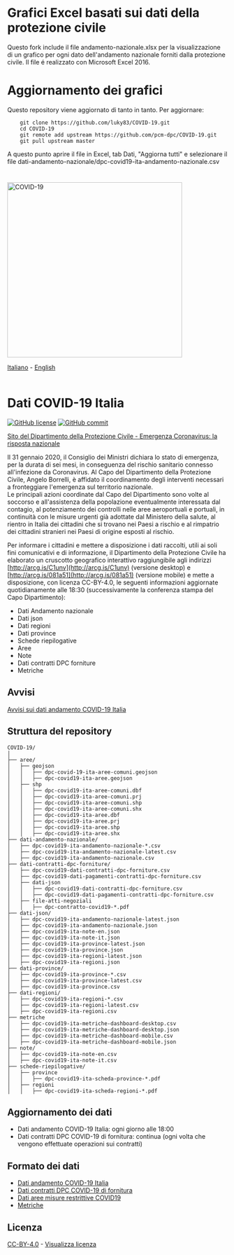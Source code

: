 # Grafici Excel basati sui dati della protezione civile
Questo fork include il file andamento-nazionale.xlsx per la visualizzazione di un grafico per ogni dato dell'andamento nazionale forniti dalla protezione civile.
Il file é realizzato con Microsoft Excel 2016.

# Aggiornamento dei grafici
Questo repository viene aggiornato di tanto in tanto. Per aggiornare:
```
    git clone https://github.com/luky83/COVID-19.git
    cd COVID-19
    git remote add upstream https://github.com/pcm-dpc/COVID-19.git
    git pull upstream master
```
A questo punto aprire il file in Excel, tab Dati, "Aggiorna tutti" e selezionare il file dati-andamento-nazionale/dpc-covid19-ita-andamento-nazionale.csv

#
<img src="http://opendatadpc.maps.arcgis.com/sharing/rest/content/items/5c8ef7516b5b4bb19f61037b4cd69015/data" alt="COVID-19" data-canonical-src="http://opendatadpc.maps.arcgis.com/sharing/rest/content/items/5c8ef7516b5b4bb19f61037b4cd69015/data" width="400" />

[Italiano](README.md) - [English](README_EN.md)<br><br>

# Dati COVID-19 Italia

[![GitHub license](https://img.shields.io/badge/License-Creative%20Commons%20Attribution%204.0%20International-blue)](https://github.com/pcm-dpc/COVID-19/blob/master/LICENSE)
[![GitHub commit](https://img.shields.io/github/last-commit/pcm-dpc/COVID-19)](https://github.com/pcm-dpc/COVID-19/commits/master)
 
[Sito del Dipartimento della Protezione Civile - Emergenza Coronavirus: la risposta nazionale](http://www.protezionecivile.it/attivita-rischi/rischio-sanitario/emergenze/coronavirus)

Il 31 gennaio 2020, il Consiglio dei Ministri dichiara lo stato di emergenza, per la durata di sei mesi, in conseguenza del rischio sanitario connesso all'infezione da Coronavirus.
Al Capo del Dipartimento della Protezione Civile, Angelo Borrelli, è affidato il coordinamento degli interventi necessari a fronteggiare l'emergenza sul territorio nazionale.  
Le principali azioni coordinate dal Capo del Dipartimento sono volte al soccorso e all'assistenza della popolazione eventualmente interessata dal contagio, al potenziamento dei controlli nelle aree aeroportuali e portuali, in continuità con le misure urgenti già adottate dal Ministero della salute, al rientro in Italia dei cittadini che si trovano nei Paesi a rischio e al rimpatrio dei cittadini stranieri nei Paesi di origine esposti al rischio.

Per informare i cittadini e mettere a disposizione i dati raccolti, utili ai soli fini comunicativi e di informazione, il Dipartimento della Protezione Civile ha elaborato un cruscotto geografico interattivo raggiungibile agli indirizzi  [http://arcg.is/C1unv](http://arcg.is/C1unv) (versione desktop) e [http://arcg.is/081a51](http://arcg.is/081a51) (versione mobile) e mette a disposizione, con licenza CC-BY-4.0, le seguenti informazioni aggiornate quotidianamente alle 18:30 (successivamente la conferenza stampa del Capo Dipartimento):

- Dati Andamento nazionale
- Dati json
- Dati regioni
- Dati province
- Schede riepilogative
- Aree
- Note
- Dati contratti DPC forniture
- Metriche

## Avvisi

[Avvisi sui dati andamento COVID-19 Italia](avvisi.md)<br>

## Struttura del repository
```
COVID-19/
│
├── aree/
│   ├── geojson
│   │   ├── dpc-covid-19-ita-aree-comuni.geojson
│   │   ├── dpc-covid19-ita-aree.geojson
│   ├── shp
│   │   ├── dpc-covid19-ita-aree-comuni.dbf
│   │   ├── dpc-covid19-ita-aree-comuni.prj
│   │   ├── dpc-covid19-ita-aree-comuni.shp
│   │   ├── dpc-covid19-ita-aree-comuni.shx
│   │   ├── dpc-covid19-ita-aree.dbf
│   │   ├── dpc-covid19-ita-aree.prj
│   │   ├── dpc-covid19-ita-aree.shp
│   │   ├── dpc-covid19-ita-aree.shx
├── dati-andamento-nazionale/
│   ├── dpc-covid19-ita-andamento-nazionale-*.csv
│   ├── dpc-covid19-ita-andamento-nazionale-latest.csv
│   ├── dpc-covid19-ita-andamento-nazionale.csv
├── dati-contratti-dpc-forniture/
│   ├── dpc-covid19-dati-contratti-dpc-forniture.csv
│   ├── dpc-covid19-dati-pagamenti-contratti-dpc-forniture.csv
│   ├── dati-json
│   │   ├── dpc-covid19-dati-contratti-dpc-forniture.csv
│   │   ├── dpc-covid19-dati-pagamenti-contratti-dpc-forniture.csv
│   ├── file-atti-negoziali
│   │   ├── dpc-contratto-covid19-*.pdf
├── dati-json/
│   ├── dpc-covid19-ita-andamento-nazionale-latest.json
│   ├── dpc-covid19-ita-andamento-nazionale.json
│   ├── dpc-covid19-ita-note-en.json
│   ├── dpc-covid19-ita-note-it.json
│   ├── dpc-covid19-ita-province-latest.json
│   ├── dpc-covid19-ita-province.json
│   ├── dpc-covid19-ita-regioni-latest.json
│   ├── dpc-covid19-ita-regioni.json
├── dati-province/
│   ├── dpc-covid19-ita-province-*.csv
│   ├── dpc-covid19-ita-province-latest.csv
│   ├── dpc-covid19-ita-province.csv
├── dati-regioni/
│   ├── dpc-covid19-ita-regioni-*.csv
│   ├── dpc-covid19-ita-regioni-latest.csv
│   ├── dpc-covid19-ita-regioni.csv
├── metriche
│   ├── dpc-covid19-ita-metriche-dashboard-desktop.csv
│   ├── dpc-covid19-ita-metriche-dashboard-desktop.json
│   ├── dpc-covid19-ita-metriche-dashboard-mobile.csv
│   ├── dpc-covid19-ita-metriche-dashboard-mobile.json
├── note/
│   ├── dpc-covid19-ita-note-en.csv
│   ├── dpc-covid19-ita-note-it.csv
├── schede-riepilogative/
│   ├── province
│   │   ├── dpc-covid19-ita-scheda-province-*.pdf
│   ├── regioni
│   │   ├── dpc-covid19-ita-scheda-regioni-*.pdf
```

## Aggiornamento dei dati

- Dati andamento COVID-19 Italia: ogni giorno alle 18:00<br>
- Dati contratti DPC COVID-19 di fornitura: continua (ogni volta che vengono effettuate operazioni sui contratti)

## Formato dei dati

- [Dati andamento COVID-19 Italia](dati-andamento-covid19-italia.md)<br>
- [Dati contratti DPC COVID-19 di fornitura](dati-contratti-dpc-covid19-fornitura.md)
- [Dati aree misure restrittive COVID19](dati-aree-covid19.md)
- [Metriche](metriche.md)

## Licenza

[CC-BY-4.0](https://creativecommons.org/licenses/by/4.0/deed.it) - [Visualizza licenza](https://github.com/pcm-dpc/COVID-19/blob/master/LICENSE)
